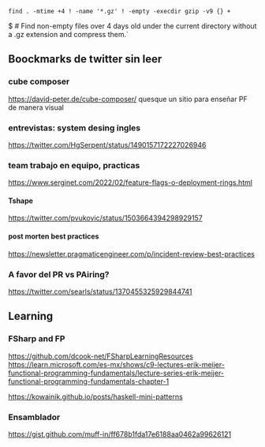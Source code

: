 `find . -mtime +4 ! -name '*.gz' ! -empty -execdir gzip -v9 {} + ` 

$ # Find non-empty files over 4 days old under the current directory without a .gz extension and compress them.`




## Boockmarks de twitter sin leer


### cube composer
https://david-peter.de/cube-composer/
quesque un sitio para enseñar PF de manera visual


###  entrevistas: system desing ingles
https://twitter.com/HgSerpent/status/1490157172227026946


### team trabajo en equipo, practicas
https://www.serginet.com/2022/02/feature-flags-o-deployment-rings.html

#### Tshape
https://twitter.com/pvukovic/status/1503664394298929157

#### post morten best practices
https://newsletter.pragmaticengineer.com/p/incident-review-best-practices


### A favor del PR vs PAiring?
https://twitter.com/searls/status/1370455325929844741
## Learning 
### FSharp and FP
https://github.com/dcook-net/FSharpLearningResources
https://learn.microsoft.com/es-mx/shows/c9-lectures-erik-meijer-functional-programming-fundamentals/lecture-series-erik-meijer-functional-programming-fundamentals-chapter-1

https://kowainik.github.io/posts/haskell-mini-patterns

### Ensamblador 
https://gist.github.com/muff-in/ff678b1fda17e6188aa0462a99626121

